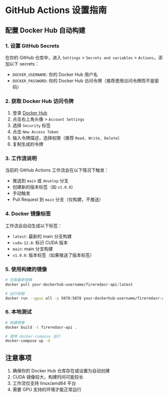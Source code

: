 # GitHub Actions 设置指南

## 配置 Docker Hub 自动构建

### 1. 设置 GitHub Secrets

在你的 GitHub 仓库中，进入 `Settings` > `Secrets and variables` > `Actions`，添加以下 secrets：

- `DOCKER_USERNAME`: 你的 Docker Hub 用户名
- `DOCKER_PASSWORD`: 你的 Docker Hub 访问令牌（推荐使用访问令牌而不是密码）

### 2. 获取 Docker Hub 访问令牌

1. 登录 [Docker Hub](https://hub.docker.com/)
2. 点击右上角头像 > `Account Settings`
3. 选择 `Security` 标签
4. 点击 `New Access Token`
5. 输入令牌描述，选择权限（推荐 `Read, Write, Delete`）
6. 复制生成的令牌

### 3. 工作流说明

当前的 GitHub Actions 工作流会在以下情况下触发：

- 推送到 `main` 或 `develop` 分支
- 创建新的版本标签（如 `v1.0.0`）
- 手动触发
- Pull Request 到 `main` 分支（仅构建，不推送）

### 4. Docker 镜像标签

工作流会自动生成以下标签：

- `latest`: 最新的 main 分支构建
- `cuda-12.8`: 标识 CUDA 版本
- `main`: main 分支构建
- `v1.0.0`: 版本标签（如果推送了版本标签）

### 5. 使用构建的镜像

```bash
# 拉取最新镜像
docker pull your-dockerhub-username/fireredasr-api:latest

# 运行容器
docker run --gpus all -p 5078:5078 your-dockerhub-username/fireredasr-api:latest
```

### 6. 本地测试

```bash
# 构建镜像
docker build -t fireredasr-api .

# 使用 docker-compose 运行
docker-compose up -d
```

## 注意事项

1. 确保你的 Docker Hub 仓库存在或设置为自动创建
2. CUDA 镜像较大，构建时间可能较长
3. 工作流仅支持 linux/amd64 平台
4. 需要 GPU 支持的环境才能正常运行